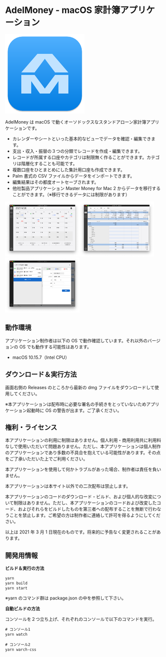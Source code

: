 # AdelMoney - macOS 家計簿アプリケーション

<img src="./readme-img/app-icon.png"/>

AdelMoney は macOS で動くオーソドックスなスタンドアローン家計簿アプリケーションです。

- カレンダーやシートといった基本的なビューでデータを確認・編集できます。
- 支出・収入・振替の３つの分類でレコードを作成・編集できます。
- レコードが所属する口座やカテゴリは制限無く作ることができます。カテゴリは階層化することも可能です。
- 複数口座をひとまとめにした集計用口座も作成できます。
- Palm 書式の CSV ファイルからデータをインポートできます。
- 編集結果はその都度オートセーブされます。
- 他社製品アプリケーション Master Money for Mac 2 からデータを移行することができます。（※移行できるデータには制限があります）

<img src="./readme-img/ss-calendar.png" width="240" /><img src="./readme-img/ss-sheet.png" width="240" /><img src="./readme-img/ss-record-edit.png" width="240" />

## 動作環境

アプリケーション制作者は以下の OS で動作確認しています。それ以外のバージョンの OS でも動作する可能性はあります。

- macOS 10.15.7（Intel CPU）

## ダウンロード＆実行方法

画面右側の Releases のところから最新の dmg ファイルをダウンロードして使用してください。

※本アプリケーションは配布時に必要な署名の手続きをとっていないためアプリケーション起動時に OS の警告が出ます。ご了承ください。

## 権利・ライセンス

本アプリケーションの利用に制限はありません。個人利用・商用利用共に利用料なしで使用いただいて問題ありません。ただし、本アプリケーションは個人制作のアプリケーションであり多数の不具合を抱えている可能性があります。その点をご了承いただいた上でご利用ください。

本アプリケーションを使用して何かトラブルがあった場合、制作者は責任を負いません。

本アプリケーションは本サイト以外での二次配布は禁止します。

本アプリケーションのコードのダウンロード・ビルド、および個人的な改変について制限はありません。ただし、本アプリケーションのコードおよび改変したコード、およびそれらをビルドしたものを第三者への配布することを無断で行わなうことを禁止します。ご希望の方は制作者に連絡して許可を得るようにしてください。

以上は 2021 年 3 月 1 日現在のものです。将来的に予告なく変更されることがあります。

## 開発用情報

**ビルド＆実行の方法**

```
yarn
yarn build
yarn start
```

※yarn のコマンド群は package.json の中を参照して下さい。

**自動ビルドの方法**

コンソールを２つ立ち上げ、それぞれのコンソールで以下のコマンドを実行。

```
# コンソール1
yarn watch

# コンソール2
yarn warch-css

```
